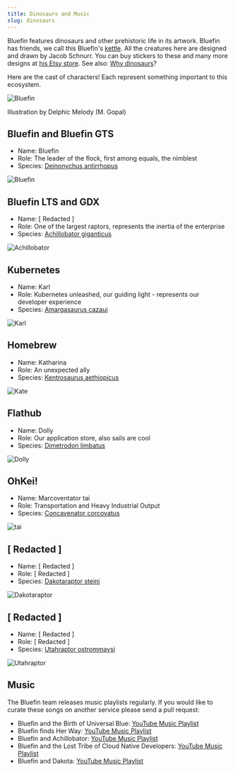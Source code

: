 ```yaml
---
title: Dinosaurs and Music
slug: dinosaurs
---
```


Bluefin features dinosaurs and other prehistoric life in its artwork. Bluefin has friends, we call this Bluefin's [kettle](<https://en.wikipedia.org/wiki/Kettle_(birds)>). All the creatures here are designed and drawn by Jacob Schnurr. You can buy stickers to these and many more designs at [his Etsy store](https://www.etsy.com/shop/JSchnurrCommissions?dd_referrer=https%3A%2F%2Fwww.google.com%2F). See also: [Why dinosaurs](https://www.youtube.com/watch?v=XpKFcLqbd-A&t=2451s)?

Here are the cast of characters! Each represent something important to this ecosystem.

![Bluefin](https://github.com/user-attachments/assets/9b054c6a-5146-40b2-b4d6-bf97abd01429)

Illustration by Delphic Melody (M. Gopal)

## Bluefin and Bluefin GTS

- Name: Bluefin
- Role: The leader of the flock, first among equals, the nimblest
- Species: [Deinonychus antirrhopus](https://en.wikipedia.org/wiki/Deinonychus)

![Bluefin](https://github.com/user-attachments/assets/97324a75-e6c6-409e-b9ee-18f69d3715d0)

## Bluefin LTS and GDX

- Name: [ Redacted ]
- Role: One of the largest raptors, represents the inertia of the enterprise
- Species: [Achillobator giganticus](https://en.wikipedia.org/wiki/Achillobator)

![Achillobator](https://github.com/user-attachments/assets/eb94b207-c29b-4410-96b5-8c0ac8ef238f)

## Kubernetes

- Name: Karl
- Role: Kubernetes unleashed, our guiding light - represents our developer experience
- Species: [Amargasaurus cazaui](https://en.wikipedia.org/wiki/Dakotaraptor)

![Karl](https://github.com/user-attachments/assets/79ceae5e-f48b-4d87-aadd-c7f46294378e)

## Homebrew

- Name: Katharina
- Role: An unexpected ally
- Species: [Kentrosaurus aethiopicus](https://en.wikipedia.org/wiki/Kentrosaurus)

![Kate](https://github.com/user-attachments/assets/c1f9851a-1116-4bd5-8355-71acef25689d)

## Flathub

- Name: Dolly
- Role: Our application store, also sails are cool
- Species: [Dimetrodon limbatus](https://en.wikipedia.org/wiki/Dimetrodon)

![Dolly](https://github.com/user-attachments/assets/f8094307-eba1-44f1-beed-5d6328350f41)

## OhKei!

- Name: Marcoventator tai
- Role: Transportation and Heavy Industrial Output
- Species: [Concavenator corcovatus](https://en.wikipedia.org/wiki/Concavenator)

![tai](https://github.com/user-attachments/assets/936552bf-28ef-42a1-82ce-ae8b9a370ac1)

## [ Redacted ]

- Name: [ Redacted ]
- Role: [ Redacted ]
- Species: [Dakotaraptor steini](https://en.wikipedia.org/wiki/Dakotaraptor)

![Dakotaraptor](https://github.com/user-attachments/assets/01b99cdf-2b10-4be4-88bf-23da3a945be8)

## [ Redacted ]

- Name: [ Redacted ]
- Role: [ Redacted ]
- Species: [Utahraptor ostrommaysi](https://en.wikipedia.org/wiki/Utahraptor)

![Utahraptor](https://github.com/user-attachments/assets/1a9aad73-9a9b-470d-b9e7-53969fbc7b80)

## Music

The Bluefin team releases music playlists regularly. If you would like to curate these songs on another service please send a pull request: 

- Bluefin and the Birth of Universal Blue: [YouTube Music Playlist](https://music.youtube.com/playlist?list=PLhiPP9M5fgWHFlG3TS27gyOCQl4Dg115W&si=KfYPk3sBOM8HeRLW)
- Bluefin finds Her Way: [YouTube Music Playlist](https://music.youtube.com/playlist?list=PLhiPP9M5fgWEvnp3w66WmcgiKvStzKXl9&si=eLmaXtQ6hbqU3LTV)
- Bluefin and Achillobator: [YouTube Music Playlist](https://music.youtube.com/playlist?list=PLhiPP9M5fgWEZbkq6ZhaHA4b4UqLwZNxt&si=52Te8K6UlFW7DwoF)
- Bluefin and the Lost Tribe of Cloud Native Developers: [YouTube Music Playlist](https://music.youtube.com/playlist?list=PLhiPP9M5fgWEuxjlfOEX3fwA-E60-E4TA&si=01SkukMVTmfADwVl)
- Bluefin and Dakota: [YouTube Music Playlist](https://music.youtube.com/playlist?list=PLhiPP9M5fgWHRa6Gt0UKWGxr3F0qg9t1g&si=pzhf5fA3usxyRquG)
